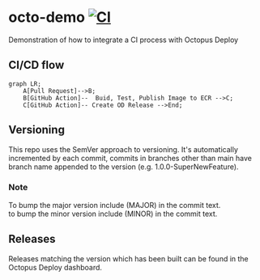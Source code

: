 # octo-demo [![CI](https://github.com/stevewgh/octo-demo/actions/workflows/ci.yml/badge.svg?branch=main)](https://github.com/stevewgh/octo-demo/actions/workflows/ci.yml)
Demonstration of how to integrate a CI process with Octopus Deploy 

## CI/CD flow
```mermaid
graph LR;
    A[Pull Request]-->B;
    B[GitHub Action]--  Buid, Test, Publish Image to ECR -->C;
    C[GitHub Action]-- Create OD Release -->End;
```

## Versioning
This repo uses the SemVer approach to versioning. It's automatically incremented by each commit, commits in branches other than main have branch name appended to the version (e.g. 1.0.0-SuperNewFeature).

### Note
To bump the major version include (MAJOR) in the commit text.\
to bump the minor version include (MINOR) in the commit text.

## Releases
Releases matching the version which has been built can be found in the Octopus Deploy dashboard.
